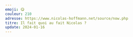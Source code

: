 ```yaml
---
emoji: 😋
couleur: 210
adresse: https://www.nicolas-hoffmann.net/source/now.php
titre: Il fait quoi au fait Nicolas ?
update: 2024-01-16
---
```

